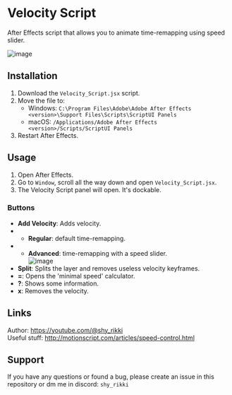 # Velocity Script

After Effects script that allows you to animate time-remapping using speed slider.

![image](https://github.com/eirisocherry/velocity-script/assets/115040224/81934aea-8e62-4647-97d9-1a03598343e3)


## Installation

1. Download the `Velocity_Script.jsx` script.
2. Move the file to:
   - Windows: `C:\Program Files\Adobe\Adobe After Effects <version>\Support Files\Scripts\ScriptUI Panels`
   - macOS: `/Applications/Adobe After Effects <version>/Scripts/ScriptUI Panels`
3. Restart After Effects.

## Usage

1. Open After Effects.
2. Go to `Window`, scroll all the way down and open `Velocity_Script.jsx`.
3. The Velocity Script panel will open. It's dockable.

### Buttons
- **Add Velocity**: Adds velocity.
- - **Regular**: default time-remapping.
- - **Advanced**: time-remapping with a speed slider.  
![image](https://github.com/eirisocherry/velocity-script/assets/115040224/31f331f9-3a6d-487e-9cfa-2fbbfc3cc8fd)  
- **Split**: Splits the layer and removes useless velocity keyframes.
- **=**: Opens the 'minimal speed' calculator.
- **?**: Shows some information.
- **x**: Removes the velocity.

## Links

Author: https://youtube.com/@shy_rikki  
Useful stuff: http://motionscript.com/articles/speed-control.html  

## Support

If you have any questions or found a bug, please create an issue in this repository or dm me in discord: `shy_rikki`

